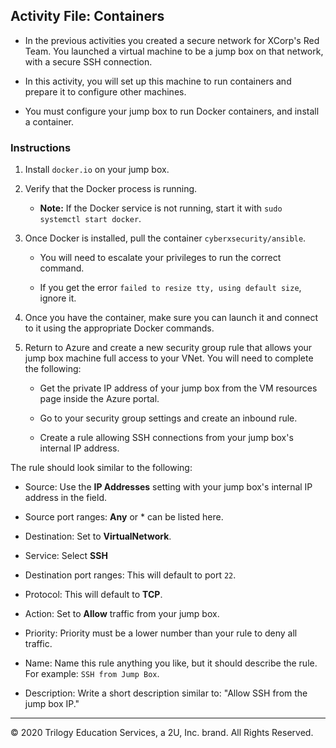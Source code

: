 ## Activity File: Containers

- In the previous activities you created a secure network for XCorp's Red Team. You launched a virtual machine to be a jump box on that network, with a secure SSH connection. 

- In this activity, you will set up this machine to run containers and prepare it to configure other machines.

- You must configure your jump box to run Docker containers, and install a container.

### Instructions

1. Install `docker.io` on your jump box.

2. Verify that the Docker process is running. 
   - **Note:** If the Docker service is not running, start it with `sudo systemctl start docker`. 

3. Once Docker is installed, pull the container `cyberxsecurity/ansible`.
    - You will need to escalate your privileges to run the correct command.

    - If you get the error `failed to resize tty, using default size`, ignore it. 

4. Once you have the container, make sure you can launch it and connect to it using the appropriate Docker commands.

5. Return to Azure and create a new security group rule that allows your jump box machine full access to your VNet. You will need to complete the following:

    - Get the private IP address of your jump box from the VM resources page inside the Azure portal.

    - Go to your security group settings and create an inbound rule.
    - Create a rule allowing SSH connections from your jump box's internal IP address.

The rule should look similar to the following: 

- Source: Use the **IP Addresses** setting with your jump box's internal IP address in the field.

- Source port ranges: **Any** or * can be listed here.

- Destination: Set to **VirtualNetwork**.

- Service: Select **SSH**

- Destination port ranges: This will default to port `22`.

- Protocol: This will default to **TCP**.

- Action: Set to **Allow** traffic from your jump box.

- Priority: Priority must be a lower number than your rule to deny all traffic.

- Name: Name this rule anything you like, but it should describe the rule. For example: `SSH from Jump Box`.

- Description: Write a short description similar to: "Allow SSH from the jump box IP."

---
© 2020 Trilogy Education Services, a 2U, Inc. brand. All Rights Reserved. 


